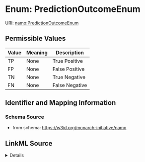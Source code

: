 # Enum: PredictionOutcomeEnum 



URI: [namo:PredictionOutcomeEnum](https://w3id.org/monarch-initiative/namo/PredictionOutcomeEnum)

## Permissible Values

| Value | Meaning | Description |
| --- | --- | --- |
| TP | None | True Positive |
| FP | None | False Positive |
| TN | None | True Negative |
| FN | None | False Negative |








## Identifier and Mapping Information






### Schema Source


* from schema: https://w3id.org/monarch-initiative/namo






## LinkML Source

<details>
```yaml
name: PredictionOutcomeEnum
from_schema: https://w3id.org/monarch-initiative/namo
rank: 1000
permissible_values:
  TP:
    text: TP
    description: True Positive
  FP:
    text: FP
    description: False Positive
  TN:
    text: TN
    description: True Negative
  FN:
    text: FN
    description: False Negative

```
</details>
